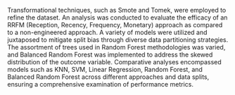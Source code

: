 Transformational techniques, such as Smote and Tomek, were employed to refine the dataset. An analysis was conducted to evaluate the efficacy of an RRFM (Reception, Recency, Frequency, Monetary) approach as compared to a non-engineered approach. A variety of models were utilized and juxtaposed to mitigate split bias through diverse data partitioning strategies. The assortment of trees used in Random Forest methodologies was varied, and Balanced Random Forest was implemented to address the skewed distribution of the outcome variable. Comparative analyses encompassed models such as KNN, SVM, Linear Regression, Random Forest, and Balanced Random Forest across different approaches and data splits, ensuring a comprehensive examination of performance metrics.
